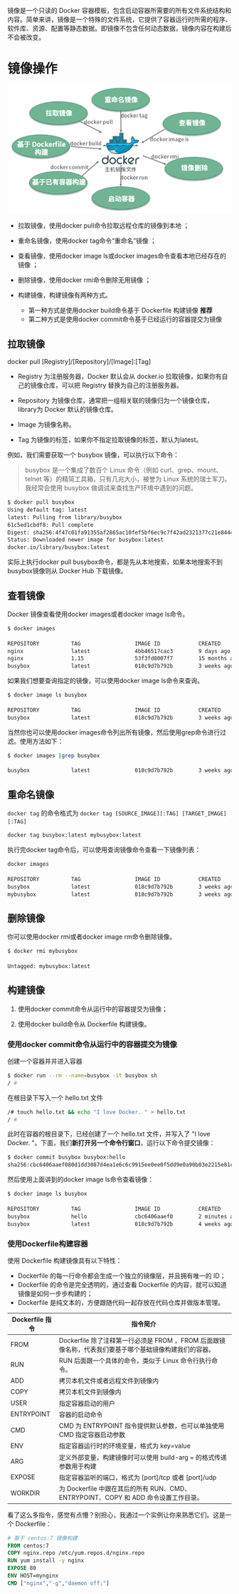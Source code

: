 
镜像是一个只读的 Docker 容器模板，包含启动容器所需要的所有文件系统结构和内容。简单来讲，镜像是一个特殊的文件系统，它提供了容器运行时所需的程序、软件库、资源、配置等静态数据。即镜像不包含任何动态数据，镜像内容在构建后不会被改变。



# 镜像操作

![alt text](image-7.png)


- 拉取镜像，使用docker pull命令拉取远程仓库的镜像到本地 ；

- 重命名镜像，使用docker tag命令“重命名”镜像 ；

- 查看镜像，使用docker image ls或docker images命令查看本地已经存在的镜像 ；

- 删除镜像，使用docker rmi命令删除无用镜像 ；

- 构建镜像，构建镜像有两种方式。
  - 第一种方式是使用docker build命令基于 Dockerfile 构建镜像 **推荐**
  - 第二种方式是使用docker commit命令基于已经运行的容器提交为镜像


## 拉取镜像

docker pull [Registry]/[Repository]/[Image]:[Tag]

- Registry 为注册服务器，Docker 默认会从 docker.io 拉取镜像，如果你有自己的镜像仓库，可以把 Registry 替换为自己的注册服务器。

- Repository 为镜像仓库，通常把一组相关联的镜像归为一个镜像仓库，library为 Docker 默认的镜像仓库。

- Image 为镜像名称。

- Tag 为镜像的标签，如果你不指定拉取镜像的标签，默认为latest。


例如，我们需要获取一个 busybox 镜像，可以执行以下命令：
> busybox 是一个集成了数百个 Linux 命令（例如 curl、grep、mount、telnet 等）的精简工具箱，只有几兆大小，被誉为 Linux 系统的瑞士军刀。我经常会使用 busybox 做调试来查找生产环境中遇到的问题。

```bash
$ docker pull busybox
Using default tag: latest
latest: Pulling from library/busybox
61c5ed1cbdf8: Pull complete
Digest: sha256:4f47c01fa91355af2865ac10fef5bf6ec9c7f42ad2321377c21e844427972977
Status: Downloaded newer image for busybox:latest
docker.io/library/busybox:latest
```

实际上执行docker pull busybox命令，都是先从本地搜索，如果本地搜索不到busybox镜像则从 Docker Hub 下载镜像。

## 查看镜像

Docker 镜像查看使用docker images或者docker image ls命令。
```bash
$ docker images

REPOSITORY          TAG                 IMAGE ID            CREATED             SIZE
nginx               latest              4bb46517cac3        9 days ago          133MB
nginx               1.15                53f3fd8007f7        15 months ago       109MB
busybox             latest              018c9d7b792b        3 weeks ago         1.22MB
```

如果我们想要查询指定的镜像，可以使用docker image ls命令来查询。
```bash
$ docker image ls busybox

REPOSITORY          TAG                 IMAGE ID            CREATED             SIZE
busybox             latest              018c9d7b792b        3 weeks ago         1.22MB
```
当然你也可以使用docker images命令列出所有镜像，然后使用grep命令进行过滤。使用方法如下：
```bash
$ docker images |grep busybox

busybox             latest              018c9d7b792b        3 weeks ago         1.22MB
```
## 重命名镜像

`docker tag` 的命令格式为 `docker tag [SOURCE_IMAGE][:TAG] [TARGET_IMAGE][:TAG]`

```bash
docker tag busybox:latest mybusybox:latest
```

执行完docker tag命令后，可以使用查询镜像命令查看一下镜像列表：
```bash
docker images

REPOSITORY          TAG                 IMAGE ID            CREATED             SIZE
busybox             latest              018c9d7b792b        3 weeks ago         1.22MB
mybusybox           latest              018c9d7b792b        3 weeks ago         1.22MB
```

## 删除镜像

你可以使用docker rmi或者docker image rm命令删除镜像。

```bash
$ docker rmi mybusybox

Untagged: mybusybox:latest
```

## 构建镜像

1. 使用docker commit命令从运行中的容器提交为镜像；

1. 使用docker build命令从 Dockerfile 构建镜像。

<!-- FROM java:8
VOLUME /tmp
ADD DockerDemo-0.0.1-SNAPSHOTjar app.jar
EXPOSE 8080
ENTRYPOINT ["java","-jar","/app.jar"] -->

### 使用docker commit命令从运行中的容器提交为镜像
创建一个容器并并进入容器
```bash
$ docker run --rm --name=busybox -it busybox sh
/ #
```
在根目录下写入一个 hello.txt 文件
```bash
/# touch hello.txt && echo "I love Docker. " > hello.txt
/ #
```
此时在容器的根目录下，已经创建了一个 hello.txt 文件，并写入了 "I love Docker. "。下面，我们**新打开另一个命令行窗口**，运行以下命令提交镜像：
```bash
$ docker commit busybox busybox:hello
sha256:cbc6406aaef080d1dd3087d4ea1e6c6c9915ee0ee0f5dd9e0a90b03e2215e81c
```
然后使用上面讲到的docker image ls命令查看镜像：
```bash
$ docker image ls busybox

REPOSITORY          TAG                 IMAGE ID            CREATED             SIZE
busybox             hello               cbc6406aaef0        2 minutes ago       1.22MB
busybox             latest              018c9d7b792b        4 weeks ago         1.22MB
```

### 使用Dockerfile构建容器

使用 Dockerfile 构建镜像具有以下特性：

- Dockerfile 的每一行命令都会生成一个独立的镜像层，并且拥有唯一的 ID；
- Dockerfile 的命令是完全透明的，通过查看 Dockerfile 的内容，就可以知道镜像是如何一步步构建的；
- Dockerfile 是纯文本的，方便跟随代码一起存放在代码仓库并做版本管理。

| Dockerfile 指令 | 指令简介                                                     |
| --------------- | ------------------------------------------------------------ |
| FROM            | Dockerfile 除了注释第一行必须是 FROM ，FROM 后面跟镜像名称，代表我们要基于哪个基础镜像构建我们的容器。 |
| RUN             | RUN 后面跟一个具体的命令，类似于 Linux 命令行执行命令。      |
| ADD             | 拷贝本机文件或者远程文件到镜像内                             |
| COPY            | 拷贝本机文件到镜像内                                         |
| USER            | 指定容器启动的用户                                           |
| ENTRYPOINT      | 容器的启动命令                                               |
| CMD             | CMD 为 ENTRYPOINT 指令提供默认参数，也可以单独使用 CMD 指定容器启动参数 |
| ENV             | 指定容器运行时的环境变量，格式为 key=value                   |
| ARG             | 定义外部变量，构建镜像时可以使用 build-arg = 的格式传递参数用于构建 |
| EXPOSE          | 指定容器监听的端口，格式为 [port]/tcp 或者 [port]/udp        |
| WORKDIR         | 为 Dockerfile 中跟在其后的所有 RUN、CMD、ENTRYPOINT、COPY 和 ADD 命令设置工作目录。 |

看了这么多指令，感觉有点懵？别担心，我通过一个实例让你来熟悉它们。这是一个 Dockerfile：
```Dockerfile
# 基于 centos:7 镜像构建
FROM centos:7
COPY nginx.repo /etc/yum.repos.d/nginx.repo
RUN yum install -y nginx
EXPOSE 80
ENV HOST=mynginx
CMD ["nginx","-g","daemon off;"]
```